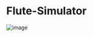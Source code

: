 # Flute-Simulator
![image](https://user-images.githubusercontent.com/99471708/233555177-8b5d78d4-764a-4f24-a3a5-b92ee269e9c4.png)
